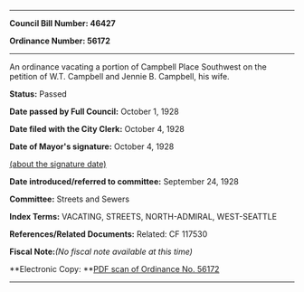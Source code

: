 

********

**Council Bill Number: 46427**
   
**Ordinance Number: 56172**
********

 An ordinance vacating a portion of Campbell Place Southwest on the petition of W.T. Campbell and Jennie B. Campbell, his wife.

**Status:** Passed
   
**Date passed by Full Council:** October 1, 1928
   
**Date filed with the City Clerk:** October 4, 1928
   
**Date of Mayor's signature:** October 4, 1928
   
[(about the signature date)](/~public/approvaldate.htm)
   
   
   
**Date introduced/referred to committee:** September 24, 1928
   
**Committee:** Streets and Sewers
   
   
**Index Terms:** VACATING, STREETS, NORTH-ADMIRAL, WEST-SEATTLE

**References/Related Documents:** Related: CF 117530

**Fiscal Note:**_(No fiscal note available at this time)_

**Electronic Copy: **[PDF scan of Ordinance No. 56172](/~archives/Ordinances/Ord_56172.pdf)

********

